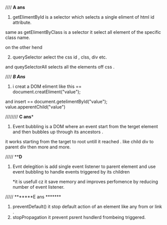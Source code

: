 ////      ********A ans********
1)   getElimentById is a selector which selects a single eliment of html id attribute.   

same as getElimentByClass is a selector it select all element of the specific class name.

on the other hend 


2) querySelector aelect the css id , clss, div etc.

and queySelectorAll selects all the elements off css .


////       *******B Ans*******


1) i creat a DOM eliment  like this    ==  
document.creatEliment("value"); 

and insert   ==
document.getelimentById("value");
value.apperentChild("value")


////////     ******C ans*******

1) Event bubbling is a DOM where an event start from the terget element and then bubbles up through its ancestors .

it works starting from the target to root untill it reached . like child div to parent div then more and more.


/////      ********D******

1) Evnt delegition is add single event listener to parent element and use event  bubbling to handle events triggered by its children 

      *it is usefull cz it save memory and improves perfomence by reducing number of event listener.



/////  *******E ans *******

1)  preventDefault()  it stop default action of an element like any from or link .
2)  stopPropagation it prevent psrent hsndlerd frombeing triggered.

